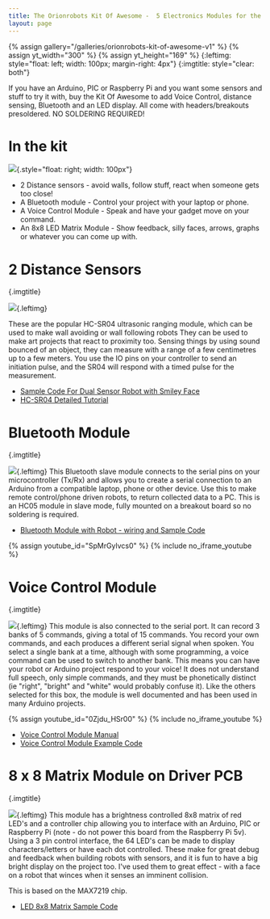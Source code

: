 ```yaml
---
title: The Orionrobots Kit Of Awesome -  5 Electronics Modules for the Arduino
layout: page
---
```

{% assign gallery="/galleries/orionrobots-kit-of-awesome-v1" %}
{% assign yt_width="300" %}
{% assign yt_height="169" %}
{:leftimg: style="float: left; width: 100px; margin-right: 4px"}
{:imgtitle: style="clear: both"}

If you have an Arduino, PIC or Raspberry Pi and you want some sensors and stuff to try it with, buy the Kit Of Awesome to add Voice Control, distance sensing, Bluetooth and an LED display. All come with headers/breakouts presoldered. NO SOLDERING REQUIRED!

# In the kit

![]({{gallery}}/mid/kit-of-awesome.jpg){.style="float: right; width: 100px"}

* 2 Distance sensors - avoid walls, follow stuff, react when someone gets too close!
* A Bluetooth module - Control your project with your laptop or phone.
* A Voice Control Module - Speak and have your gadget move on your command.
* An 8x8 LED Matrix Module - Show feedback, silly faces, arrows, graphs or whatever you can come up with.

# 2 Distance Sensors
{.imgtitle}

![]({{gallery}}/mid/hc-sr04-distance-sensor.jpg){.leftimg}

These are the popular HC-SR04 ultrasonic ranging module, which can be used to make wall avoiding or wall following robots They can be used to make art projects that react to proximity too. Sensing things by using sound bounced of an object, they can measure with a range of a few centimetres up to a few meters. You use the IO pins on your controller to send an initiation pulse, and the SR04 will respond with a timed pulse for the measurement.

* [Sample Code For Dual Sensor Robot with Smiley Face](https://github.com/orionrobots/explorer_face_wall_avoider)
* [HC-SR04 Detailed Tutorial](http://arduinobasics.blogspot.co.uk/2012/11/arduinobasics-hc-sr04-ultrasonic-sensor.html)

# Bluetooth Module
{.imgtitle}

![]({{gallery}}/mid/bt-front.jpg){.leftimg}
This Bluetooth slave module connects to the serial pins on your microcontroller (Tx/Rx) and allows you to create a serial connection to an Arduino from a compatible laptop, phone or other device. Use this to make remote control/phone driven robots, to return collected data to a PC. This is an HC05 module in slave mode, fully mounted on a breakout board so no soldering is required.

* [Bluetooth Module with Robot - wiring and Sample Code](/2013/11/30/bluetooth-with-the-orionrobots-explorer1-robot/)

{% assign youtube_id="SpMrGylvcs0" %}
{% include no_iframe_youtube %}

# Voice Control Module
{.imgtitle}

![]({{gallery}}/mid/voice-module-close.jpg){.leftimg}
This module is also connected to the serial port. It can record 3 banks of 5 commands, giving a total of 15 commands. You record your own commands, and each produces a different serial signal when spoken. You select a single bank at a time, although with some programming, a voice command can be used to switch to another bank. This means you can have your robot or Arduino project respond to your voice! It does not understand full speech, only simple commands, and they must be phonetically distinct (ie "right", "bright" and "white" would probably confuse it). Like the others selected for this box, the module is well documented and has been used in many Arduino projects.

{% assign youtube_id="0Zjdu_HSr00" %}
{% include no_iframe_youtube %}

* [Voice Control Module Manual](http://www.elechouse.com/elechouse/images/product/Voice%20Recognition%20Module/Manual.pdf)
* [Voice Control Module Example Code](https://github.com/orionrobots/RecordVoiceModule)

# 8 x 8 Matrix Module on Driver PCB
{.imgtitle}

![]({{gallery}}/mid/led_display_8x8.jpg){.leftimg}
This module has a brightness controlled 8x8 matrix of red LED's and a controller chip allowing you to interface with an Arduino, PIC or Raspberry Pi (note - do not power this board from the Raspberry Pi 5v). Using a 3 pin control interface, the 64 LED's can be made to display characters/letters or have each dot controlled. These make for great debug and feedback when building robots with sensors, and it is fun to have a big bright display on the project too. I've used them to great effect - with a face on a robot that winces when it senses an imminent collision.

This is based on the MAX7219 chip.

* [LED 8x8 Matrix Sample Code](https://github.com/orionrobots/explorer_face_wall_avoider)
